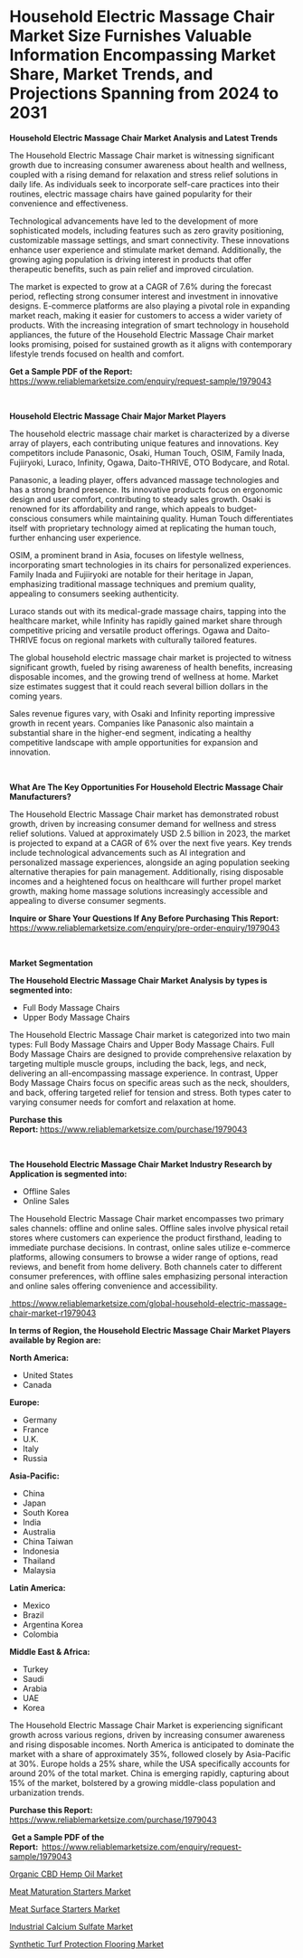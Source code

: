 <p><h1>Household Electric Massage Chair Market Size Furnishes Valuable Information Encompassing Market Share, Market Trends, and Projections Spanning from 2024 to 2031</h1></p><p><strong>Household Electric Massage Chair Market Analysis and Latest Trends</strong></p>
<p><p>The Household Electric Massage Chair market is witnessing significant growth due to increasing consumer awareness about health and wellness, coupled with a rising demand for relaxation and stress relief solutions in daily life. As individuals seek to incorporate self-care practices into their routines, electric massage chairs have gained popularity for their convenience and effectiveness. </p><p>Technological advancements have led to the development of more sophisticated models, including features such as zero gravity positioning, customizable massage settings, and smart connectivity. These innovations enhance user experience and stimulate market demand. Additionally, the growing aging population is driving interest in products that offer therapeutic benefits, such as pain relief and improved circulation.</p><p>The market is expected to grow at a CAGR of 7.6% during the forecast period, reflecting strong consumer interest and investment in innovative designs. E-commerce platforms are also playing a pivotal role in expanding market reach, making it easier for customers to access a wider variety of products. With the increasing integration of smart technology in household appliances, the future of the Household Electric Massage Chair market looks promising, poised for sustained growth as it aligns with contemporary lifestyle trends focused on health and comfort.</p></p>
<p><strong>Get a Sample PDF of the Report:&nbsp;</strong> <a href="https://www.reliablemarketsize.com/enquiry/request-sample/1979043?utm_campaign=1564&utm_medium=2&utm_source=Github&utm_content=ia&utm_term=25102024&utm_id=household-electric-massage-chair">https://www.reliablemarketsize.com/enquiry/request-sample/1979043</a></p>
<p>&nbsp;</p>
<p><strong>Household Electric Massage Chair Major Market Players</strong></p>
<p><p>The household electric massage chair market is characterized by a diverse array of players, each contributing unique features and innovations. Key competitors include Panasonic, Osaki, Human Touch, OSIM, Family Inada, Fujiiryoki, Luraco, Infinity, Ogawa, Daito-THRIVE, OTO Bodycare, and Rotal.</p><p>Panasonic, a leading player, offers advanced massage technologies and has a strong brand presence. Its innovative products focus on ergonomic design and user comfort, contributing to steady sales growth. Osaki is renowned for its affordability and range, which appeals to budget-conscious consumers while maintaining quality. Human Touch differentiates itself with proprietary technology aimed at replicating the human touch, further enhancing user experience.</p><p>OSIM, a prominent brand in Asia, focuses on lifestyle wellness, incorporating smart technologies in its chairs for personalized experiences. Family Inada and Fujiiryoki are notable for their heritage in Japan, emphasizing traditional massage techniques and premium quality, appealing to consumers seeking authenticity.</p><p>Luraco stands out with its medical-grade massage chairs, tapping into the healthcare market, while Infinity has rapidly gained market share through competitive pricing and versatile product offerings. Ogawa and Daito-THRIVE focus on regional markets with culturally tailored features.</p><p>The global household electric massage chair market is projected to witness significant growth, fueled by rising awareness of health benefits, increasing disposable incomes, and the growing trend of wellness at home. Market size estimates suggest that it could reach several billion dollars in the coming years.</p><p>Sales revenue figures vary, with Osaki and Infinity reporting impressive growth in recent years. Companies like Panasonic also maintain a substantial share in the higher-end segment, indicating a healthy competitive landscape with ample opportunities for expansion and innovation.</p></p>
<p>&nbsp;</p>
<p><strong>What Are The Key Opportunities For Household Electric Massage Chair Manufacturers?</strong></p>
<p><p>The Household Electric Massage Chair market has demonstrated robust growth, driven by increasing consumer demand for wellness and stress relief solutions. Valued at approximately USD 2.5 billion in 2023, the market is projected to expand at a CAGR of 6% over the next five years. Key trends include technological advancements such as AI integration and personalized massage experiences, alongside an aging population seeking alternative therapies for pain management. Additionally, rising disposable incomes and a heightened focus on healthcare will further propel market growth, making home massage solutions increasingly accessible and appealing to diverse consumer segments.</p></p>
<p><strong>Inquire or Share Your Questions If Any Before Purchasing This Report:</strong> <a href="https://www.reliablemarketsize.com/enquiry/pre-order-enquiry/1979043?utm_campaign=1564&utm_medium=2&utm_source=Github&utm_content=ia&utm_term=25102024&utm_id=household-electric-massage-chair">https://www.reliablemarketsize.com/enquiry/pre-order-enquiry/1979043</a></p>
<p>&nbsp;</p>
<p><strong>Market Segmentation</strong></p>
<p><strong>The Household Electric Massage Chair Market Analysis by types is segmented into:</strong></p>
<p><ul><li>Full Body Massage Chairs</li><li>Upper Body Massage Chairs</li></ul></p>
<p><p>The Household Electric Massage Chair market is categorized into two main types: Full Body Massage Chairs and Upper Body Massage Chairs. Full Body Massage Chairs are designed to provide comprehensive relaxation by targeting multiple muscle groups, including the back, legs, and neck, delivering an all-encompassing massage experience. In contrast, Upper Body Massage Chairs focus on specific areas such as the neck, shoulders, and back, offering targeted relief for tension and stress. Both types cater to varying consumer needs for comfort and relaxation at home.</p></p>
<p><strong>Purchase this Report:&nbsp;</strong><a href="https://www.reliablemarketsize.com/purchase/1979043?utm_campaign=1564&utm_medium=2&utm_source=Github&utm_content=ia&utm_term=25102024&utm_id=household-electric-massage-chair">https://www.reliablemarketsize.com/purchase/1979043</a></p>
<p>&nbsp;</p>
<p><strong>The Household Electric Massage Chair Market Industry Research by Application is segmented into:</strong></p>
<p><ul><li>Offline Sales</li><li>Online Sales</li></ul></p>
<p><p>The Household Electric Massage Chair market encompasses two primary sales channels: offline and online sales. Offline sales involve physical retail stores where customers can experience the product firsthand, leading to immediate purchase decisions. In contrast, online sales utilize e-commerce platforms, allowing consumers to browse a wider range of options, read reviews, and benefit from home delivery. Both channels cater to different consumer preferences, with offline sales emphasizing personal interaction and online sales offering convenience and accessibility.</p></p>
<p><a href="https://www.reliablemarketsize.com/global-household-electric-massage-chair-market-r1979043?utm_campaign=1564&utm_medium=2&utm_source=Github&utm_content=ia&utm_term=25102024&utm_id=household-electric-massage-chair">&nbsp;https://www.reliablemarketsize.com/global-household-electric-massage-chair-market-r1979043</a></p>
<p><strong>In terms of Region, the Household Electric Massage Chair Market Players available by Region are:</strong></p>
<p>
    <p> <strong> North America: </strong>
        <ul>
            <li>United States</li>
            <li>Canada</li>
        </ul>
        </p> 
    <p> <strong> Europe: </strong>
        <ul>
            <li>Germany</li>
            <li>France</li>
            <li>U.K.</li>
            <li>Italy</li>
            <li>Russia</li>
        </ul>
        </p> 
    <p> <strong> Asia-Pacific: </strong>
        <ul>
            <li>China</li>
            <li>Japan</li>
            <li>South Korea</li>
            <li>India</li>
            <li>Australia</li>
            <li>China Taiwan</li>
            <li>Indonesia</li>
            <li>Thailand</li>
            <li>Malaysia</li>
        </ul>
        </p> 
    <p> <strong> Latin America: </strong>
        <ul>
            <li>Mexico</li>
            <li>Brazil</li>
            <li>Argentina Korea</li>
            <li>Colombia</li>
        </ul>
        </p> 
    <p> <strong> Middle East & Africa: </strong>
        <ul>
            <li>Turkey</li>
            <li>Saudi</li>
            <li>Arabia</li>
            <li>UAE</li>
            <li>Korea</li>
        </ul>
    </p>
    </p>
<p><p>The Household Electric Massage Chair Market is experiencing significant growth across various regions, driven by increasing consumer awareness and rising disposable incomes. North America is anticipated to dominate the market with a share of approximately 35%, followed closely by Asia-Pacific at 30%. Europe holds a 25% share, while the USA specifically accounts for around 20% of the total market. China is emerging rapidly, capturing about 15% of the market, bolstered by a growing middle-class population and urbanization trends.</p></p>
<p><strong>Purchase this Report: </strong><a href="https://www.reliablemarketsize.com/purchase/1979043?utm_campaign=1564&utm_medium=2&utm_source=Github&utm_content=ia&utm_term=25102024&utm_id=household-electric-massage-chair">https://www.reliablemarketsize.com/purchase/1979043</a></p>
<p>&nbsp;<strong>Get a Sample PDF of the Report:&nbsp;&nbsp;</strong><a href="https://www.reliablemarketsize.com/enquiry/request-sample/1979043?utm_campaign=1564&utm_medium=2&utm_source=Github&utm_content=ia&utm_term=25102024&utm_id=household-electric-massage-chair">https://www.reliablemarketsize.com/enquiry/request-sample/1979043</a></p>
<p><strong></strong></p>
<p><p><a href="https://www.linkedin.com/pulse/organic-cbd-hemp-oil-market-outlook-forecast-from-2024-2031-ua28f?utm_campaign=1564&utm_medium=2&utm_source=Github&utm_content=ia&utm_term=25102024&utm_id=household-electric-massage-chair">Organic CBD Hemp Oil Market</a></p><p><a href="https://www.linkedin.com/pulse/meat-maturation-starters-market-size-growth-trends-statistics-fy3qf?utm_campaign=1564&utm_medium=2&utm_source=Github&utm_content=ia&utm_term=25102024&utm_id=household-electric-massage-chair">Meat Maturation Starters Market</a></p><p><a href="https://www.linkedin.com/pulse/meat-surface-starters-market-size-status-forecast-2024-2031-eknlf?utm_campaign=1564&utm_medium=2&utm_source=Github&utm_content=ia&utm_term=25102024&utm_id=household-electric-massage-chair">Meat Surface Starters Market</a></p><p><a href="https://www.linkedin.com/pulse/industrial-calcium-sulfate-market-refracting-trends-consumer-uxejc?utm_campaign=1564&utm_medium=2&utm_source=Github&utm_content=ia&utm_term=25102024&utm_id=household-electric-massage-chair">Industrial Calcium Sulfate Market</a></p><p><a href="https://www.linkedin.com/pulse/synthetic-turf-protection-flooring-market-shifts-strategic-analysis-v5k9f?utm_campaign=1564&utm_medium=2&utm_source=Github&utm_content=ia&utm_term=25102024&utm_id=household-electric-massage-chair">Synthetic Turf Protection Flooring Market</a></p></p>